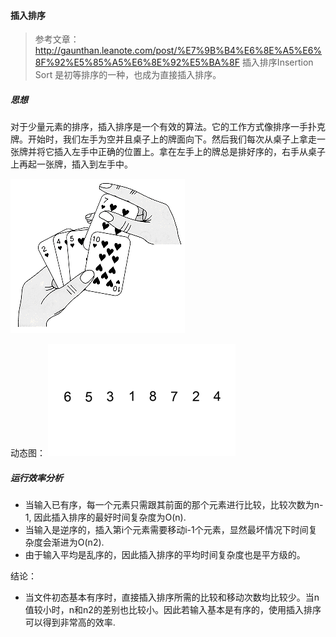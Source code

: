 #### 插入排序

> 参考文章： http://gaunthan.leanote.com/post/%E7%9B%B4%E6%8E%A5%E6%8F%92%E5%85%A5%E6%8E%92%E5%BA%8F
> 插入排序Insertion Sort 是初等排序的一种，也成为直接插入排序。

##### 思想

对于少量元素的排序，插入排序是一个有效的算法。它的工作方式像排序一手扑克牌。开始时，我们左手为空并且桌子上的牌面向下。然后我们每次从桌子上拿走一张牌并将它插入左手中正确的位置上。拿在左手上的牌总是排好序的，右手从桌子上再起一张牌，插入到左手中。

![](./1489473804217_4.png)

动态图：
![](./1489473816890_6.gif)

##### 运行效率分析

* 当输入已有序，每一个元素只需跟其前面的那个元素进行比较，比较次数为n-1, 因此插入排序的最好时间复杂度为O(n).
* 当输入是逆序的，插入第i个元素需要移动i-1个元素，显然最坏情况下时间复杂度会渐进为O(n2).
* 由于输入平均是乱序的，因此插入排序的平均时间复杂度也是平方级的。

结论：
* 当文件初态基本有序时，直接插入排序所需的比较和移动次数均比较少。当n值较小时，n和n2的差别也比较小。因此若输入基本是有序的，使用插入排序可以得到非常高的效率.
